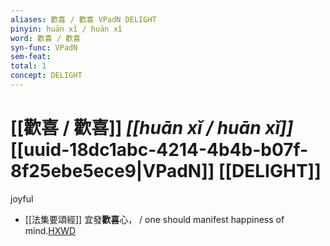 ```yaml
---
aliases: 歡喜 / 歡喜 VPadN DELIGHT
pinyin: huān xǐ / huān xǐ
word: 歡喜 / 歡喜
syn-func: VPadN
sem-feat: 
total: 1
concept: DELIGHT 
---
```

# [[歡喜 / 歡喜]] *[[huān xǐ / huān xǐ]]*  [[uuid-18dc1abc-4214-4b4b-b07f-8f25ebe5ece9|VPadN]] [[DELIGHT]]
joyful
 - [[法集要頌經]] 宜發**歡喜**心， / one should manifest happiness of mind.[HXWD](https://hxwd.org/textview.html?location=KR6b0070_T_001-0777a.9)